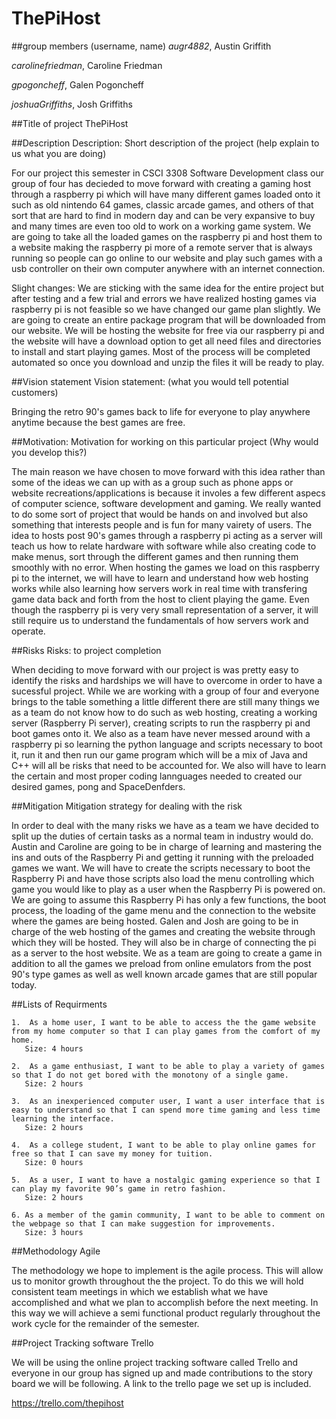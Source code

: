 # ThePiHost

##group members (username, name)
*augr4882*, Austin Griffith

*carolinefriedman*, Caroline Friedman

*gpogoncheff*, Galen Pogoncheff

*joshuaGriffiths*, Josh Griffiths

##Title of project
  ThePiHost

##Description
  Description: Short description of the project (help explain to us what you are doing)
  
  For our project this semester in CSCI 3308 Software Development class our group of four has decieded to move forward with creating a gaming host through a raspberry pi which will have many different games loaded onto it such as old nintendo 64 games, classic arcade games, and others of that sort that are hard to find in modern day and can be very expansive to buy and many times are even too old to work on a working game system. We are going to take all the loaded games on the raspberry pi and host them to a website making the raspberry pi more of a remote server that is always running so people can go online to our website and play such games with a usb controller on their own computer anywhere with an internet connection. 
  
Slight changes:
    We are sticking with the same idea for the entire project but after testing and a few trial and errors we have realized hosting games via raspberry pi is not feasible so we have changed our game plan slightly. We are going to create an entire package program that will be downloaded from our website. We will be hosting the website for free via our raspberry pi and the website will have a download option to get all need files and directories to install and start playing games. Most of the process will be completed automated so once you download and unzip the files it will be ready to play.  


##Vision statement
  Vision statement: (what you would tell potential customers)
  
  Bringing the retro 90's games back to life for everyone to play anywhere anytime because the best games are free.

##Motivation: 
  Motivation for working on this particular project (Why would you develop this?)
  
  The main reason we have chosen to move forward with this idea rather than some of the ideas we can up with as a group such as phone apps or website recreations/applications is because it involes a few different aspecs of computer science, software development and gaming. We really wanted to do some sort of project that would be hands on and involved but also something that interests people and is fun for many vairety of users. The idea to hosts post 90's games through a raspberry pi acting as a server will teach us how to relate hardware with software while also creating code to make menus, sort through the different games and then running them smoothly with no error. When hosting the games we load on this raspberry pi to the internet, we will have to learn and understand how web hosting works while also learning how servers work in real time with transfering game data back and forth from the host to client playing the game. Even though the raspberry pi is very very small representation of a server, it will still require us to understand the fundamentals of how servers work and operate.

##Risks
  Risks: to project completion 
  
  When deciding to move forward with our project is was pretty easy to identify the risks and hardships we will have to overcome in order to have a sucessful project. While we are working with a group of four and everyone brings to the table something a little different there are still many things we as a team do not know how to do such as web hosting, creating a working server (Raspberry Pi server), creating scripts to run the raspberry pi and boot games onto it. We also as a team have never messed around with a raspberry pi so learning the python language and scripts necessary to boot it, run it and then run our game program which will be a mix of Java and C++ will all be risks that need to be accounted for. We also will have to learn the certain and most proper coding lannguages needed to created our desired games, pong and SpaceDenfders.   
  
##Mitigation 
  Mitigation strategy for dealing with the risk  
  
  In order to deal with the many risks we have as a team we have decided to split up the duties of certain tasks as a normal team in industry would do. Austin and Caroline are going to be in charge of learning and mastering the ins and outs of the Raspberry Pi and getting it running with the preloaded games we want. We will have to create the scripts necessary to boot the Raspberry Pi and have those scripts also load the menu controlling which game you would like to play as a user when the Raspberry Pi is powered on. We are going to assume this Raspberry Pi has only a few functions, the boot process, the loading of the game menu and the connection to the website where the games are being hosted. Galen and Josh are going to be in charge of the web hosting of the games and creating the website through which they will be hosted. They will also be in charge of connecting the pi as a server to the host website. We as a team are going to create a game in addition to all the games we preload from online emulators from the post 90's type games as well as well known arcade games that are still popular today. 
  
##Lists of Requirments

    1.  As a home user, I want to be able to access the the game website from my home computer so that I can play games from the comfort of my home.
       Size: 4 hours

    2.  As a game enthusiast, I want to be able to play a variety of games so that I do not get bored with the monotony of a single game.
       Size: 2 hours
       
    3.  As an inexperienced computer user, I want a user interface that is easy to understand so that I can spend more time gaming and less time learning the interface.
       Size: 2 hours
       
    4.  As a college student, I want to be able to play online games for free so that I can save my money for tuition.
       Size: 0 hours
       
    5.  As a user, I want to have a nostalgic gaming experience so that I can play my favorite 90’s game in retro fashion.
       Size: 2 hours
       
    6. As a member of the gamin community, I want to be able to comment on the webpage so that I can make suggestion for improvements.
       Size: 3 hours
    
##Methodology
  Agile
    
  The methodology we hope to implement is the agile process. This will allow us to monitor growth throughout the the project. To do this we will hold consistent team meetings in which we establish what we have accomplished and what we plan to accomplish before the next meeting. In this way we will achieve a semi functional product regularly throughout the work cycle for the remainder of the semester.
  
  
##Project Tracking software
  Trello
  
  We will be using the online project tracking software called Trello and everyone in our group has signed up and made contributions to the story board we will be following. A link to the trello page we set up is included. 
  
 https://trello.com/thepihost
  

